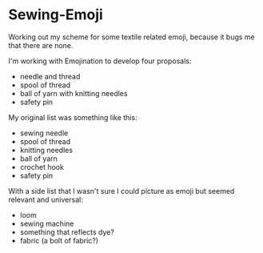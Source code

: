 # Sewing-Emoji
Working out my scheme for some textile related emoji, because it bugs me that there are none. 

I'm working with Emojination to develop four proposals:

+ needle and thread
+ spool of thread
+ ball of yarn with knitting needles
+ safety pin


My original list was something like this:

+ sewing needle 
+ spool of thread
+ knitting needles
+ ball of yarn
+ crochet hook
+ safety pin

With a side list that I wasn't sure I could picture as emoji but seemed relevant and universal:

+ loom
+ sewing machine
+ something that reflects dye?
+ fabric (a bolt of fabric?)
